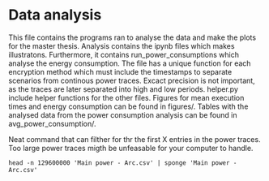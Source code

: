 
# Data analysis

This file contains the programs ran to analyse the data and make the plots for the master thesis. Analysis contains the ipynb files which makes illustratons. Furthermore, it contains run_power_consumptions which analyse the energy consumption. The file has a unique function for each encryption method which must include the timestamps to separate scenarios from continous power traces. Excact precision is not important, as the traces are later separated into high and low periods. helper.py include helper functions for the other files. Figures for mean execution times and energy consumption can be found in figures/. Tables with the analysed data from the power consumption analysis can be found in avg_power_consumption/. 

Neat command that can filther for thr the first X entries in the power traces. Too large power traces migth be unfeasable for your computer to handle. 
```
head -n 129600000 'Main power - Arc.csv' | sponge 'Main power - Arc.csv'
```